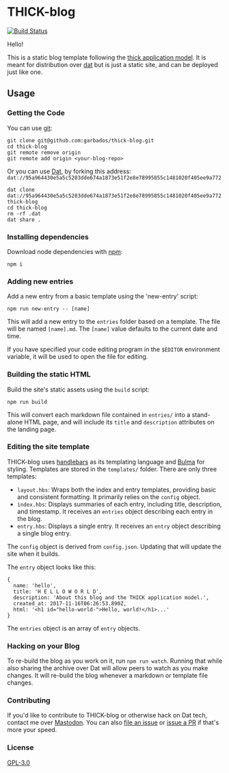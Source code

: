 # THICK-blog

[![Build Status](https://travis-ci.org/garbados/thick-blog.svg?branch=master)](https://travis-ci.org/garbados/thick-blog)

Hello!

This is a static blog template following the [thick application model](https://beakerbrowser.com/docs/inside-beaker/thick-applications.html). It is meant for distribution over [dat](https://datproject.org/) but is just a static site, and can be deployed just like one.

## Usage

### Getting the Code

You can use [git](https://git-scm.com/):

```
git clone git@github.com:garbados/thick-blog.git
cd thick-blog
git remote remove origin
git remote add origin <your-blog-repo>
```

Or you can use [Dat](https://datproject.org/), by forking this address: `dat://95a964430e5a5c5203dde674a1873e51f2e8e78995855c1481020f405ee9a772`

```
dat clone dat://95a964430e5a5c5203dde674a1873e51f2e8e78995855c1481020f405ee9a772 thick-blog
cd thick-blog
rm -rf .dat
dat share .
```

### Installing dependencies

Download node dependencies with [npm](https://www.npmjs.com/):

`npm i`

### Adding new entries

Add a new entry from a basic template using the 'new-entry' script:

```
npm run new-entry -- [name]
```

This will add a new entry to the `entries` folder based on a template. The file will be named `[name].md`. The `[name]` value defaults to the current date and time.

If you have specified your code editing program in the `$ÈDITOR` environment variable, it will be used to open the file for editing.

### Building the static HTML

Build the site's static assets using the `build` script:

```
npm run build
```

This will convert each markdown file contained in `entries/` into a stand-alone HTML page, and will include its `title` and `description` attributes on the landing page.

### Editing the site template

THICK-blog uses [handlebars](http://handlebarsjs.com/) as its templating language and [Bulma](https://bulma.io/) for styling. Templates are stored in the `templates/` folder. There are only three templates:

- `layout.hbs`: Wraps both the index and entry templates, providing basic and consistent formatting. It primarily relies on the `config` object.
- `ìndex.hbs`: Displays summaries of each entry, including title, description, and timestamp. It receives an `entries` object describing each entry in the blog.
- `entry.hbs`: Displays a single entry. It receives an `entry` object describing a single blog entry.

The `config` object is derived from `config.json`. Updating that will update the site when it builds.

The `entry` object looks like this:

```
{
  name: 'hello',
  title: 'H E L L O W O R L D',
  description: 'About this blog and the THICK application model.',
  created_at: 2017-11-16T06:26:53.890Z,
  html: '<h1 id="hello-world-">Hello, world!</h1>...'
}
```

The `entries` object is an array of `entry` objects.

### Hacking on your Blog

To re-build the blog as you work on it, run `npm run watch`. Running that while also sharing the archive over Dat will allow peers to watch as you make changes. It will re-build the blog whenever a markdown or template file changes.

### Contributing

If you'd like to contribute to THICK-blog or otherwise hack on Dat tech, contact me over [Mastodon](https://toot.cat/@garbados). You can also [file an issue](https://github.com/garbados/thick-blog/issues) or [issue a PR](https://github.com/garbados/thick-blog/pulls) if that's more your speed.

### License

[GPL-3.0](https://opensource.org/licenses/gpl-3.0.html)
